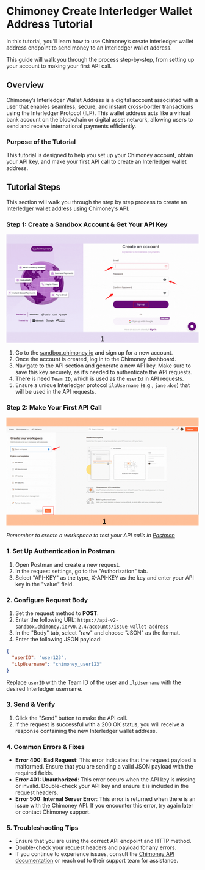 # Chimoney Create Interledger Wallet Address Tutorial

In this tutorial, you’ll learn how to use Chimoney’s create interledger wallet address endpoint to send money to an Interledger wallet address.

This guide will walk you through the process step-by-step, from setting up your account to making your first API call.


## Overview
Chimoney’s Interledger Wallet Address is a digital account associated with a user that enables seamless, secure, and instant cross-border transactions using the Interledger Protocol (ILP). This wallet address acts like a virtual bank account on the blockchain or digital asset network, allowing users to send and receive international payments efficiently.

### Purpose of the Tutorial
This tutorial is designed to help you set up your Chimoney account, obtain your API key, and make your first API call to create an Interledger wallet address. 


## Tutorial Steps
This section will walk you through the step by step process to create an Interledger wallet address using Chimoney’s API.

### Step 1: Create a Sandbox Account & Get Your API Key
![Chimoney API Key Setup](./Create-Interledger-wallet-address-Motunrayo/assets/api-setup.gif)

1. Go to the [sandbox.chimoney.io](https://sandbox.chimoney.io) and sign up for a new account.
2. Once the account is created, log in to the Chimoney dashboard.
3. Navigate to the API section and generate a new API key. Make sure to save this key securely, as it’s needed to authenticate the API requests.
4. There is need `Team ID`, which is used as the `userId` in API requests.
5. Ensure a unique Interledger protocol `ilpUsername` (e.g., `jane.doe`) that will be used in the API requests.



### Step 2: Make Your First API Call

![Chimoney API Testing Setup](./Create-Interledger-wallet-address-Motunrayo/assets/postman-setup.gif)

_Remember to create a workspace to test your API calls in [Postman](https://postman.co/workspace/create)_



### 1. Set Up Authentication in Postman
1. Open Postman and create a new request.
2. In the request settings, go to the "Authorization" tab.
3. Select "API-KEY" as the type, X-API-KEY as the key and enter your API key in the "value" field.

### 2. Configure Request Body
1. Set the request method to **POST**.
2. Enter the following URL: `https://api-v2-sandbox.chimoney.io/v0.2.4/accounts/issue-wallet-address`
3. In the "Body" tab, select "raw" and choose "JSON" as the format.
4. Enter the following JSON payload:
```json
{
  "userID": "user123",
  "ilpUsername": "chimoney_user123"
}
```
Replace `userID` with the Team ID of the user and `ilpUsername` with the desired Interledger username.



### 3. Send & Verify
1. Click the "Send" button to make the API call.
2. If the request is successful with a 200 OK status, you will receive a response containing the new Interledger wallet address.

### 4. Common Errors & Fixes

- **Error 400: Bad Request**: This error indicates that the request payload is malformed. Ensure that you are sending a valid JSON payload with the required fields.
- **Error 401: Unauthorized**: This error occurs when the API key is missing or invalid. Double-check your API key and ensure it is included in the request headers.
- **Error 500: Internal Server Error**: This error is returned when there is an issue with the Chimoney API. If you encounter this error, try again later or contact Chimoney support.

### 5. Troubleshooting Tips
- Ensure that you are using the correct API endpoint and HTTP method.
- Double-check your request headers and payload for any errors.
- If you continue to experience issues, consult the [Chimoney API documentation](https://chimoney.readme.io/reference/post_v0-2-4-accounts-issue-wallet-address) or reach out to their support team for assistance.


